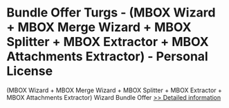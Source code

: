 # Bundle Offer Turgs - (MBOX Wizard + MBOX Merge Wizard + MBOX Splitter + MBOX Extractor + MBOX Attachments Extractor) - Personal License
(MBOX Wizard + MBOX Merge Wizard + MBOX Splitter + MBOX Extractor + MBOX Attachments Extractor) Wizard Bundle Offer
[>> Detailed information](https://secure.shareit.com/shareit/product.html?productid=300998640&affiliateid=200057808)